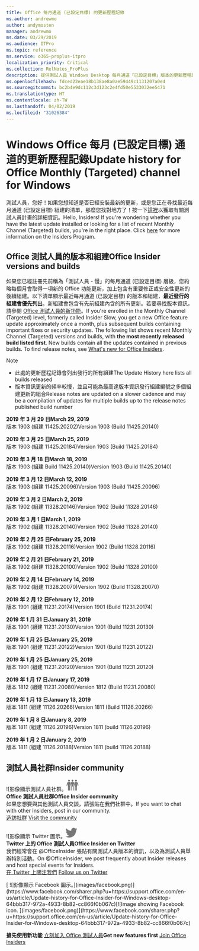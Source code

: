 ```yaml
---
title: Office 每月通道 (已設定目標) 的更新歷程記錄
ms.author: andrewmo
author: andymosten
manager: andrewmo
ms.date: 03/29/2019
ms.audience: ITPro
ms.topic: reference
ms.service: o365-proplus-itpro
localization_priority: Critical
ms.collection: RelNotes_ProPlus
description: 提供測試人員 Windows Desktop 每月通道「已設定目標」版本的更新歷程記錄
ms.openlocfilehash: fdced22eae18b138ae8a0ae59449c1131207a0e4
ms.sourcegitcommit: bc2b4e9dc112c3d123c2e4fd50e5533032ee5471
ms.translationtype: HT
ms.contentlocale: zh-TW
ms.lasthandoff: 04/02/2019
ms.locfileid: "31026384"
---
```

# <a name="update-history-for-office-monthly-targeted-channel-for-windows"></a><span data-ttu-id="06eae-103">Windows Office 每月 (已設定目標) 通道的更新歷程記錄</span><span class="sxs-lookup"><span data-stu-id="06eae-103">Update history for Office Monthly (Targeted) channel for Windows</span></span>

<span data-ttu-id="06eae-p101">測試人員，您好！如果您想知道是否已經安裝最新的更新，或是您正在尋找最近每月通道 (已設定目標) 組建的清單，那麼您找對地方了！按一下[這裡](https://insider.office.com/)以獲取有關測試人員計畫的詳細資訊。</span><span class="sxs-lookup"><span data-stu-id="06eae-p101">Hello, Insiders! If you're wondering whether you have the latest update installed or looking for a list of recent Monthly Channel (Targeted) builds, you're in the right place. Click [here](https://insider.office.com/) for more information on the Insiders Program.</span></span>

## <a name="office-insider-versions-and-builds"></a><span data-ttu-id="06eae-107">Office 測試人員的版本和組建</span><span class="sxs-lookup"><span data-stu-id="06eae-107">Office Insider versions and builds</span></span>

<span data-ttu-id="06eae-p102">如果您已經註冊先前稱為「測試人員 - 慢」的每月通道 (已設定目標) 層級，您約略每個月會取得一項新的 Office 功能更新，加上包含有重要修正或安全性更新的後續組建。以下清單顯示最近每月通道 (已設定目標) 的版本和組建，**最近發行的組建會優先列出**。新組建會包含有先前組建內含的所有更新。若要尋找版本資訊，請參閱 [Office 測試人員的新功能](https://support.office.com/zh-TW/article/what-s-new-for-office-insiders-c152d1e2-96ff-4ce9-8c14-e74e13847a24)。</span><span class="sxs-lookup"><span data-stu-id="06eae-p102">If you're enrolled in the Monthly Channel (Targeted) level, formerly called Insider Slow, you get a new Office feature update approximately once a month, plus subsequent builds containing important fixes or security updates. The following list shows recent Monthly Channel (Targeted) versions and builds, with **the most recently released build listed first**. New builds contain all the updates contained in previous builds. To find release notes, see [What's new for Office Insiders](https://support.office.com/zh-TW/article/what-s-new-for-office-insiders-c152d1e2-96ff-4ce9-8c14-e74e13847a24).</span></span>

> [!NOTE]
> - <span data-ttu-id="06eae-112">此處的更新歷程記錄會列出發行的所有組建</span><span class="sxs-lookup"><span data-stu-id="06eae-112">The Update History here lists all builds released</span></span>
> - <span data-ttu-id="06eae-113">版本資訊更新的頻率較慢，並且可能為最高達版本資訊發行組建編號之多個組建更新的組合</span><span class="sxs-lookup"><span data-stu-id="06eae-113">Release notes are updated on a slower cadence and may be a compilation of updates for multiple builds up to the release notes published build number</span></span>

<span data-ttu-id="06eae-114">**2019 年 3 月 29 日**</span><span class="sxs-lookup"><span data-stu-id="06eae-114">**March 29, 2019**</span></span><br/> <span data-ttu-id="06eae-115">版本 1903 (組建 11425.20202)</span><span class="sxs-lookup"><span data-stu-id="06eae-115">Version 1903 (Build 11425.20140)</span></span><br/>

<span data-ttu-id="06eae-116">**2019 年 3 月 25 日**</span><span class="sxs-lookup"><span data-stu-id="06eae-116">**March 25, 2019**</span></span><br/> <span data-ttu-id="06eae-117">版本 1903 (組建 11425.20184)</span><span class="sxs-lookup"><span data-stu-id="06eae-117">Version 1903 (Build 11425.20184)</span></span><br/>

<span data-ttu-id="06eae-118">**2019 年 3 月 18 日**</span><span class="sxs-lookup"><span data-stu-id="06eae-118">**March 18, 2019**</span></span><br/> <span data-ttu-id="06eae-119">版本 1903 (組建 Build 11425.20140)</span><span class="sxs-lookup"><span data-stu-id="06eae-119">Version 1903 (Build 11425.20140)</span></span><br/>

<span data-ttu-id="06eae-120">**2019 年 3 月 12 日**</span><span class="sxs-lookup"><span data-stu-id="06eae-120">**March 12, 2019**</span></span><br/> <span data-ttu-id="06eae-121">版本 1903 (組建 11425.20096)</span><span class="sxs-lookup"><span data-stu-id="06eae-121">Version 1903 (Build 11425.20096)</span></span><br/>

<span data-ttu-id="06eae-122">**2019 年 3 月 2 日**</span><span class="sxs-lookup"><span data-stu-id="06eae-122">**March 2, 2019**</span></span><br/> <span data-ttu-id="06eae-123">版本 1902 (組建 11328.20146)</span><span class="sxs-lookup"><span data-stu-id="06eae-123">Version 1902 (Build 11328.20146)</span></span><br/>

<span data-ttu-id="06eae-124">**2019 年 3 月 1 日**</span><span class="sxs-lookup"><span data-stu-id="06eae-124">**March 1, 2019**</span></span><br/> <span data-ttu-id="06eae-125">版本 1902 (組建 11328.20140)</span><span class="sxs-lookup"><span data-stu-id="06eae-125">Version 1902 (Build 11328.20140)</span></span><br/>

<span data-ttu-id="06eae-126">**2019 年 2 月 25 日**</span><span class="sxs-lookup"><span data-stu-id="06eae-126">**February 25, 2019**</span></span><br/> <span data-ttu-id="06eae-127">版本 1902 (組建 11328.20116)</span><span class="sxs-lookup"><span data-stu-id="06eae-127">Version 1902 (Build 11328.20116)</span></span><br/>

<span data-ttu-id="06eae-128">**2019 年 2 月 21 日**</span><span class="sxs-lookup"><span data-stu-id="06eae-128">**February 21, 2019**</span></span><br/> <span data-ttu-id="06eae-129">版本 1902 (組建 11328.20100)</span><span class="sxs-lookup"><span data-stu-id="06eae-129">Version 1902 (Build 11328.20100)</span></span><br/>

<span data-ttu-id="06eae-130">**2019 年 2 月 14 日**</span><span class="sxs-lookup"><span data-stu-id="06eae-130">**February 14, 2019**</span></span><br/> <span data-ttu-id="06eae-131">版本 1902 (組建 11328.20070)</span><span class="sxs-lookup"><span data-stu-id="06eae-131">Version 1902 (Build 11328.20070)</span></span><br/>

<span data-ttu-id="06eae-132">**2019 年 2 月 12 日**</span><span class="sxs-lookup"><span data-stu-id="06eae-132">**February 12, 2019**</span></span><br/> <span data-ttu-id="06eae-133">版本 1901 (組建 11231.20174)</span><span class="sxs-lookup"><span data-stu-id="06eae-133">Version 1901 (Build 11231.20174)</span></span><br/>

<span data-ttu-id="06eae-134">**2019 年 1 月 31 日**</span><span class="sxs-lookup"><span data-stu-id="06eae-134">**January 31, 2019**</span></span><br/> <span data-ttu-id="06eae-135">版本 1901 (組建 11231.20130)</span><span class="sxs-lookup"><span data-stu-id="06eae-135">Version 1901 (Build 11231.20130)</span></span><br/> 

<span data-ttu-id="06eae-136">**2019 年 1 月 25 日**</span><span class="sxs-lookup"><span data-stu-id="06eae-136">**January 25, 2019**</span></span><br/> <span data-ttu-id="06eae-137">版本 1901 (組建 11231.20122)</span><span class="sxs-lookup"><span data-stu-id="06eae-137">Version 1901 (Build 11231.20122)</span></span><br/> 

<span data-ttu-id="06eae-138">**2019 年 1 月 25 日**</span><span class="sxs-lookup"><span data-stu-id="06eae-138">**January 25, 2019**</span></span><br/> <span data-ttu-id="06eae-139">版本 1901 (組建 11231.20120)</span><span class="sxs-lookup"><span data-stu-id="06eae-139">Version 1901 (Build 11231.20120)</span></span><br/> 

<span data-ttu-id="06eae-140">**2019 年 1 月 17 日**</span><span class="sxs-lookup"><span data-stu-id="06eae-140">**January 17, 2019**</span></span><br/> <span data-ttu-id="06eae-141">版本 1812 (組建 11231.20080)</span><span class="sxs-lookup"><span data-stu-id="06eae-141">Version 1812 (Build 11231.20080)</span></span><br/> 

<span data-ttu-id="06eae-142">**2019 年 1 月 13 日**</span><span class="sxs-lookup"><span data-stu-id="06eae-142">**January 13, 2019**</span></span><br/> <span data-ttu-id="06eae-143">版本 1811 (組建 11126.20266)</span><span class="sxs-lookup"><span data-stu-id="06eae-143">Version 1811 (Build 11126.20266)</span></span><br/>

<span data-ttu-id="06eae-144">**2019 年 1 月 8 日**</span><span class="sxs-lookup"><span data-stu-id="06eae-144">**January 8, 2019**</span></span><br/> <span data-ttu-id="06eae-145">版本 1811 (組建 11126.20196)</span><span class="sxs-lookup"><span data-stu-id="06eae-145">Version 1811 (build 11126.20196)</span></span><br/> 

<span data-ttu-id="06eae-146">**2019 年 1 月 2 日**</span><span class="sxs-lookup"><span data-stu-id="06eae-146">**January 2, 2019**</span></span><br/> <span data-ttu-id="06eae-147">版本 1811 (組建 11126.20188)</span><span class="sxs-lookup"><span data-stu-id="06eae-147">Version 1811 (build 11126.20188)</span></span><br/> 


## <a name="insider-community"></a><span data-ttu-id="06eae-148">測試人員社群</span><span class="sxs-lookup"><span data-stu-id="06eae-148">Insider community</span></span>

<span data-ttu-id="06eae-149">![影像顯示測試人員社群。</span><span class="sxs-lookup"><span data-stu-id="06eae-149">![Image showing insider community.</span></span> ](images/insidercommunity.png)<br/>
<span data-ttu-id="06eae-150">**Office 測試人員社群**</span><span class="sxs-lookup"><span data-stu-id="06eae-150">**Office Insider community**</span></span><br/> <span data-ttu-id="06eae-151">如果您想要與其他測試人員交談，請張貼在我們社群中。</span><span class="sxs-lookup"><span data-stu-id="06eae-151">If you want to chat with other Insiders, post in our community.</span></span><br/><span data-ttu-id="06eae-152"> 
[造訪社群](https://go.microsoft.com/fwlink/?linkid=843493)</span><span class="sxs-lookup"><span data-stu-id="06eae-152"> 
[Visit the community](https://go.microsoft.com/fwlink/?linkid=843493)</span></span><br/> 

<span data-ttu-id="06eae-153">![影像顯示 Twitter 圖示。</span><span class="sxs-lookup"><span data-stu-id="06eae-153">![Image showing twitter icon.</span></span> ](images/twitter.png)<br/>
<span data-ttu-id="06eae-154">**Twitter 上的 Office 測試人員**</span><span class="sxs-lookup"><span data-stu-id="06eae-154">**Office Insider on Twitter**</span></span><br/> <span data-ttu-id="06eae-155">我們經常會在 @OfficeInsider 張貼有關測試人員版本的資訊，以及為測試人員舉辦特別活動。</span><span class="sxs-lookup"><span data-stu-id="06eae-155">On @OfficeInsider, we post frequently about Insider releases and host special events for Insiders.</span></span><br/><span data-ttu-id="06eae-156"> 
[在 Twitter 上關注我們](https://go.microsoft.com/fwlink/?linkid=717717)</span><span class="sxs-lookup"><span data-stu-id="06eae-156"> 
[Follow us on Twitter](https://go.microsoft.com/fwlink/?linkid=717717)</span></span><br/> 

<span data-ttu-id="06eae-157">
  [
  ![影像顯示 Facebook 圖示。](images/facebook.png)](https://www.facebook.com/sharer.php?u=https://support.office.com/en-us/article/Update-history-for-Office-Insider-for-Windows-desktop-64bbb317-972a-4933-8b82-cc866f0b067c)</span><span class="sxs-lookup"><span data-stu-id="06eae-157">[![Image showing Facebook icon. ](images/facebook.png)](https://www.facebook.com/sharer.php?u=https://support.office.com/en-us/article/Update-history-for-Office-Insider-for-Windows-desktop-64bbb317-972a-4933-8b82-cc866f0b067c)</span></span>       


<span data-ttu-id="06eae-158">**搶先使用新功能**
[立刻加入 Office 測試人員](https://insider.office.com/)</span><span class="sxs-lookup"><span data-stu-id="06eae-158">**Get new features first**
[Join Office Insiders](https://insider.office.com/)</span></span>